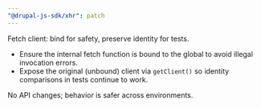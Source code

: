```yaml
---
"@drupal-js-sdk/xhr": patch
---
```


Fetch client: bind for safety, preserve identity for tests.

- Ensure the internal fetch function is bound to the global to avoid illegal invocation errors.
- Expose the original (unbound) client via `getClient()` so identity comparisons in tests continue to work.

No API changes; behavior is safer across environments.

